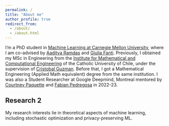 ```yaml
---
permalink: /
title: "About me"
author_profile: true
redirect_from: 
  - /about/
  - /about.html
---
```


I’m a PhD student in [Machine Learning at Carnegie Mellon University]([https://duckduckgo.com](https://www.ml.cmu.edu/)), where I am co-advised by [Aaditya Ramdas](https://www.stat.cmu.edu/~aramdas/) and [Giulia Fanti](https://gfanti.github.io/). Previously, I obtained my MSc in Engineering from the [Institute for Mathematical and Computational Engineering](https://imc.uc.cl/) of the Catholic University of Chile, under the supervision of [Cristobal Guzman](https://sites.google.com/view/cguzman/). Before that, I got a Mathematical Engineering (Applied Math equivalent) degree from the same institution. I was also a Student Researcher at Google Deepmind, Montreal mentored by [Courtney Paquette](https://cypaquette.github.io/) and [Fabian Pedregosa](https://fa.bianp.net/pages/about.html) in 2022-23.

<h2>Research 2</h2>

My research interests lie in theoretical aspects of machine learning, including stochastic optimization and privacy-preserving ML.


